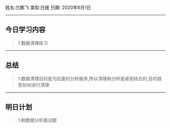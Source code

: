 姓名:兰鹏飞
类型:日报
日期: 2020年6月1日

***
## 今日学习内容 ##
>1.数据清理练习
***
## 总结 ##
>1.数据清理目的是为后面的分析服务,所以清理和分析是紧密结合的,目的趋势如何进行清理
***
## 明日计划 ##
>1.刷数据分析面试题
